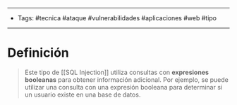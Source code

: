 -------------
- Tags:  #tecnica #ataque #vulnerabilidades #aplicaciones #web #tipo 
----------------------------
# Definición

> Este tipo de [[SQL Injection]] utiliza consultas con **expresiones booleanas** para obtener información adicional. Por ejemplo, se puede utilizar una consulta con una expresión booleana para determinar si un usuario existe en una base de datos.